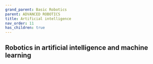 ```yaml
---
grand_parent: Basic Robotics
parent: ADVANCED ROBOTICS
title: Artificial intelligence
nav_order: 11
has_children: true
---
```


 Robotics in artificial intelligence and machine learning
--------------------------------------------------------------------------------

